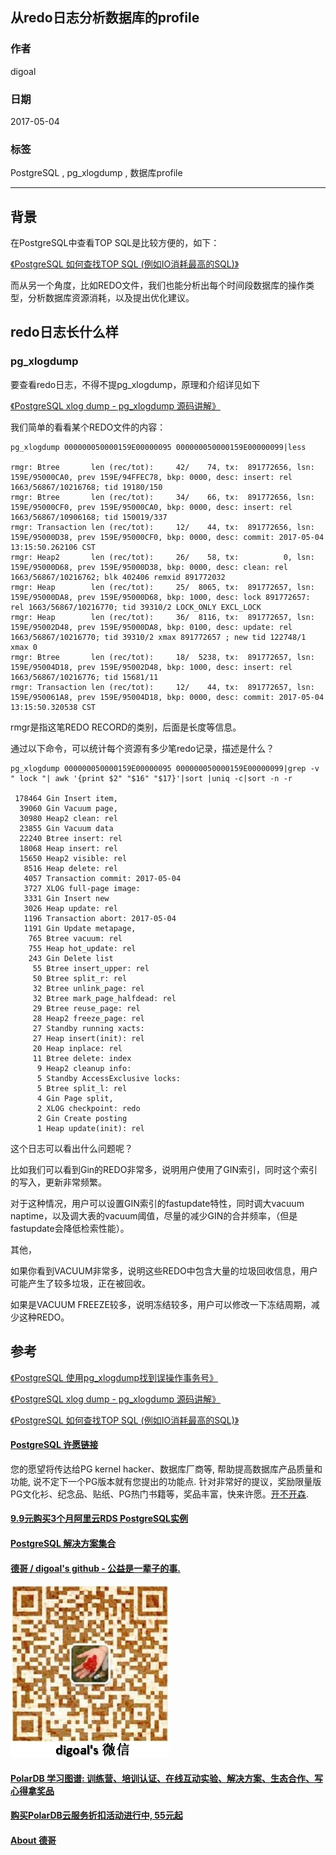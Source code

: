 ## 从redo日志分析数据库的profile  
              
### 作者              
digoal              
              
### 日期              
2017-05-04             
              
### 标签              
PostgreSQL , pg_xlogdump , 数据库profile       
              
----              
              
## 背景       
在PostgreSQL中查看TOP SQL是比较方便的，如下：  
  
[《PostgreSQL 如何查找TOP SQL (例如IO消耗最高的SQL)》](../201704/20170424_06.md)    
  
而从另一个角度，比如REDO文件，我们也能分析出每个时间段数据库的操作类型，分析数据库资源消耗，以及提出优化建议。  
  
## redo日志长什么样  
### pg_xlogdump  
要查看redo日志，不得不提pg_xlogdump，原理和介绍详见如下  
  
[《PostgreSQL xlog dump - pg_xlogdump 源码讲解》](../201302/20130223_01.md)    
  
我们简单的看看某个REDO文件的内容：  
  
```  
pg_xlogdump 000000050000159E00000095 000000050000159E00000099|less  
  
rmgr: Btree       len (rec/tot):     42/    74, tx:  891772656, lsn: 159E/95000CA0, prev 159E/94FFEC78, bkp: 0000, desc: insert: rel 1663/56867/10216768; tid 19180/150  
rmgr: Btree       len (rec/tot):     34/    66, tx:  891772656, lsn: 159E/95000CF0, prev 159E/95000CA0, bkp: 0000, desc: insert: rel 1663/56867/10906168; tid 150019/337  
rmgr: Transaction len (rec/tot):     12/    44, tx:  891772656, lsn: 159E/95000D38, prev 159E/95000CF0, bkp: 0000, desc: commit: 2017-05-04 13:15:50.262106 CST  
rmgr: Heap2       len (rec/tot):     26/    58, tx:          0, lsn: 159E/95000D68, prev 159E/95000D38, bkp: 0000, desc: clean: rel 1663/56867/10216762; blk 402406 remxid 891772032  
rmgr: Heap        len (rec/tot):     25/  8065, tx:  891772657, lsn: 159E/95000DA8, prev 159E/95000D68, bkp: 1000, desc: lock 891772657: rel 1663/56867/10216770; tid 39310/2 LOCK_ONLY EXCL_LOCK   
rmgr: Heap        len (rec/tot):     36/  8116, tx:  891772657, lsn: 159E/95002D48, prev 159E/95000DA8, bkp: 0100, desc: update: rel 1663/56867/10216770; tid 39310/2 xmax 891772657 ; new tid 122748/1 xmax 0  
rmgr: Btree       len (rec/tot):     18/  5238, tx:  891772657, lsn: 159E/95004D18, prev 159E/95002D48, bkp: 1000, desc: insert: rel 1663/56867/10216776; tid 15681/11  
rmgr: Transaction len (rec/tot):     12/    44, tx:  891772657, lsn: 159E/950061A8, prev 159E/95004D18, bkp: 0000, desc: commit: 2017-05-04 13:15:50.320538 CST  
```  
  
rmgr是指这笔REDO RECORD的类别，后面是长度等信息。   
  
通过以下命令，可以统计每个资源有多少笔redo记录，描述是什么？  
  
```  
pg_xlogdump 000000050000159E00000095 000000050000159E00000099|grep -v " lock "| awk '{print $2" "$16" "$17}'|sort |uniq -c|sort -n -r  
  
 178464 Gin Insert item,  
  39060 Gin Vacuum page,  
  30980 Heap2 clean: rel  
  23855 Gin Vacuum data  
  22240 Btree insert: rel  
  18068 Heap insert: rel  
  15650 Heap2 visible: rel  
   8516 Heap delete: rel  
   4057 Transaction commit: 2017-05-04  
   3727 XLOG full-page image:  
   3331 Gin Insert new  
   3026 Heap update: rel  
   1196 Transaction abort: 2017-05-04  
   1191 Gin Update metapage,  
    765 Btree vacuum: rel  
    755 Heap hot_update: rel  
    243 Gin Delete list  
     55 Btree insert_upper: rel  
     50 Btree split_r: rel  
     32 Btree unlink_page: rel  
     32 Btree mark_page_halfdead: rel  
     29 Btree reuse_page: rel  
     28 Heap2 freeze_page: rel  
     27 Standby running xacts:  
     27 Heap insert(init): rel  
     20 Heap inplace: rel  
     11 Btree delete: index  
      9 Heap2 cleanup info:  
      5 Standby AccessExclusive locks:  
      5 Btree split_l: rel  
      4 Gin Page split,  
      2 XLOG checkpoint: redo  
      2 Gin Create posting  
      1 Heap update(init): rel  
```  
  
这个日志可以看出什么问题呢？  
  
比如我们可以看到Gin的REDO非常多，说明用户使用了GIN索引，同时这个索引的写入，更新非常频繁。  
  
对于这种情况，用户可以设置GIN索引的fastupdate特性，同时调大vacuum naptime，以及调大表的vacuum阈值，尽量的减少GIN的合并频率，（但是fastupdate会降低检索性能）。  
  
其他，  
  
如果你看到VACUUM非常多，说明这些REDO中包含大量的垃圾回收信息，用户可能产生了较多垃圾，正在被回收。  
  
如果是VACUUM FREEZE较多，说明冻结较多，用户可以修改一下冻结周期，减少这种REDO。  
  
## 参考  
[《PostgreSQL 使用pg_xlogdump找到误操作事务号》](../201510/20151210_01.md)    
  
[《PostgreSQL xlog dump - pg_xlogdump 源码讲解》](../201302/20130223_01.md)    
  
[《PostgreSQL 如何查找TOP SQL (例如IO消耗最高的SQL)》](../201704/20170424_06.md)    

  
  
  
  
  
  
  
  
  
  
  
  
  
  
  
  
  
  
  
  
  
  
  
  
  
  
  
  
  
  
  
  
  
  
  
  
  
  
  
  
  
  
  
  
  
  
  
  
  
  
  
  
  
  
  
  
  
  
  
  
  
  
  
  
  
  
  
  
  
  
  
  
  
#### [PostgreSQL 许愿链接](https://github.com/digoal/blog/issues/76 "269ac3d1c492e938c0191101c7238216")
您的愿望将传达给PG kernel hacker、数据库厂商等, 帮助提高数据库产品质量和功能, 说不定下一个PG版本就有您提出的功能点. 针对非常好的提议，奖励限量版PG文化衫、纪念品、贴纸、PG热门书籍等，奖品丰富，快来许愿。[开不开森](https://github.com/digoal/blog/issues/76 "269ac3d1c492e938c0191101c7238216").  
  
  
#### [9.9元购买3个月阿里云RDS PostgreSQL实例](https://www.aliyun.com/database/postgresqlactivity "57258f76c37864c6e6d23383d05714ea")
  
  
#### [PostgreSQL 解决方案集合](https://yq.aliyun.com/topic/118 "40cff096e9ed7122c512b35d8561d9c8")
  
  
#### [德哥 / digoal's github - 公益是一辈子的事.](https://github.com/digoal/blog/blob/master/README.md "22709685feb7cab07d30f30387f0a9ae")
  
  
![digoal's wechat](../pic/digoal_weixin.jpg "f7ad92eeba24523fd47a6e1a0e691b59")
  
  
#### [PolarDB 学习图谱: 训练营、培训认证、在线互动实验、解决方案、生态合作、写心得拿奖品](https://www.aliyun.com/database/openpolardb/activity "8642f60e04ed0c814bf9cb9677976bd4")
  
  
#### [购买PolarDB云服务折扣活动进行中, 55元起](https://www.aliyun.com/activity/new/polardb-yunparter?userCode=bsb3t4al "e0495c413bedacabb75ff1e880be465a")
  
  
#### [About 德哥](https://github.com/digoal/blog/blob/master/me/readme.md "a37735981e7704886ffd590565582dd0")
  
